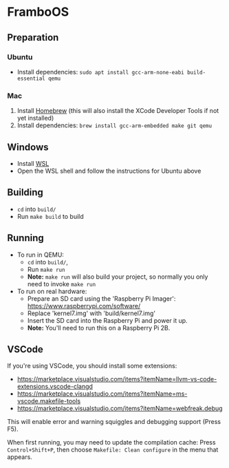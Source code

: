 # FramboOS

## Preparation

### Ubuntu
* Install dependencies: `sudo apt install gcc-arm-none-eabi build-essential qemu`

### Mac
1. Install [Homebrew] (this will also install the XCode Developer Tools if not yet installed)
2. Install dependencies: `brew install gcc-arm-embedded make git qemu`

[Homebrew]: https://brew.sh

## Windows
* Install [WSL]
* Open the WSL shell and follow the instructions for Ubuntu above

[WSL]: https://docs.microsoft.com/en-us/windows/wsl/install

## Building

* `cd` into `build/`
* Run `make build` to build

## Running

* To run in QEMU:
    - `cd` into `build/`,
    - Run `make run`
    - **Note:** `make run` will also build your project, so normally you only need to invoke `make run`
* To run on real hardware:
    - Prepare an SD card using the 'Raspberry Pi Imager': https://www.raspberrypi.com/software/
    - Replace 'kernel7.img' with 'build/kernel7.img'
    - Insert the SD card into the Raspberry Pi and power it up.
    - **Note:** You'll need to run this on a Raspberry Pi 2B.

## VSCode

If you're using VSCode, you should install some extensions:

* https://marketplace.visualstudio.com/items?itemName=llvm-vs-code-extensions.vscode-clangd
* https://marketplace.visualstudio.com/items?itemName=ms-vscode.makefile-tools
* https://marketplace.visualstudio.com/items?itemName=webfreak.debug

This will enable error and warning squiggles and debugging support (Press F5).

When first running, you may need to update the compilation cache: Press `Control+Shift+P`, then choose `Makefile: Clean configure` in the menu that appears.